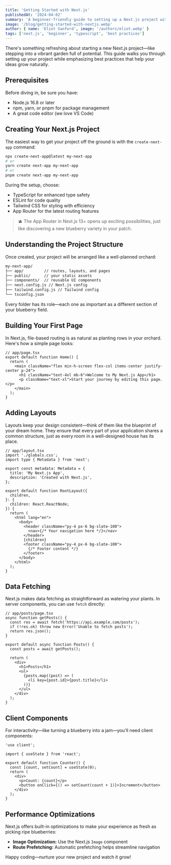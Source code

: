 ```yaml
---
title: 'Getting Started with Next.js'
publishedAt: '2024-04-02'
summary: 'A beginner-friendly guide to setting up a Next.js project with TypeScript, App Router, and modern best practices.'
image: '/blog/getting-started-with-nextjs.webp'
author: { name: 'Eliot Sanford', image: '/authors/eliot.webp' }
tags: ['next.js', 'beginner', 'typescript', 'best practices']
---
```


There's something refreshing about starting a new Next.js project—like stepping into a vibrant garden full of potential.
This guide walks you through setting up your project while emphasizing best practices that help your ideas grow naturally.

## Prerequisites

Before diving in, be sure you have:

- Node.js 16.8 or later
- npm, yarn, or pnpm for package management
- A great code editor (we love VS Code)

## Creating Your Next.js Project

The easiest way to get your project off the ground is with the `create-next-app` command:

```bash
npx create-next-app@latest my-next-app
# or
yarn create next-app my-next-app
# or
pnpm create next-app my-next-app
```

During the setup, choose:

- TypeScript for enhanced type safety
- ESLint for code quality
- Tailwind CSS for styling with efficiency
- App Router for the latest routing features

> 🫐 The App Router in Next.js 13+ opens up exciting possibilities, just like discovering a new blueberry variety in your patch.

## Understanding the Project Structure

Once created, your project will be arranged like a well-planned orchard:

```txt
my-next-app/
├── app/         // routes, layouts, and pages
├── public/      // your static assets
├── components/  // reusable UI components
├── next.config.js // Next.js config
├── tailwind.config.js // Tailwind config
└── tsconfig.json
```

Every folder has its role—each one as important as a different section of your blueberry field.

## Building Your First Page

In Next.js, file-based routing is as natural as planting rows in your orchard. Here's how a simple page looks:

```tsx
// app/page.tsx
export default function Home() {
  return (
    <main className="flex min-h-screen flex-col items-center justify-center p-24">
      <h1 className="text-4xl mb-6">Welcome to My Next.js App</h1>
      <p className="text-xl">Start your journey by editing this page.</p>
    </main>
  );
}
```

## Adding Layouts

Layouts keep your design consistent—think of them like the blueprint of your dream home. They ensure that every part of your application shares a common structure, just as every room in a well-designed house has its place.

```tsx
// app/layout.tsx
import './globals.css';
import type { Metadata } from 'next';

export const metadata: Metadata = {
  title: 'My Next.js App',
  description: 'Created with Next.js',
};

export default function RootLayout({
  children,
}: {
  children: React.ReactNode;
}) {
  return (
    <html lang="en">
      <body>
        <header className="py-4 px-6 bg-slate-100">
          <nav>{/* Your navigation here */}</nav>
        </header>
        {children}
        <footer className="py-4 px-6 bg-slate-100">
          {/* Footer content */}
        </footer>
      </body>
    </html>
  );
}
```

## Data Fetching

Next.js makes data fetching as straightforward as watering your plants. In server components, you can use `fetch` directly:

```tsx
// app/posts/page.tsx
async function getPosts() {
  const res = await fetch('https://api.example.com/posts');
  if (!res.ok) throw new Error('Unable to fetch posts');
  return res.json();
}

export default async function Posts() {
  const posts = await getPosts();

  return (
    <div>
      <h1>Posts</h1>
      <ul>
        {posts.map((post) => (
          <li key={post.id}>{post.title}</li>
        ))}
      </ul>
    </div>
  );
}
```

## Client Components

For interactivity—like turning a blueberry into a jam—you'll need client components:

```tsx
'use client';

import { useState } from 'react';

export default function Counter() {
  const [count, setCount] = useState(0);
  return (
    <div>
      <p>Count: {count}</p>
      <button onClick={() => setCount(count + 1)}>Increment</button>
    </div>
  );
}
```

## Performance Optimizations

Next.js offers built-in optimizations to make your experience as fresh as picking ripe blueberries:

- **Image Optimization:** Use the Next.js `Image` component
- **Route Prefetching:** Automatic prefetching helps streamline navigation

Happy coding—nurture your new project and watch it grow!

